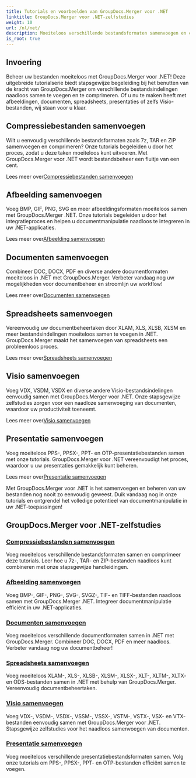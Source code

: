 ```yaml
---
title: Tutorials en voorbeelden van GroupDocs.Merger voor .NET
linktitle: GroupDocs.Merger voor .NET-zelfstudies
weight: 10
url: /nl/net/
description: Moeiteloos verschillende bestandsformaten samenvoegen en comprimeren met GroupDocs.Merger .NET. Leer stapsgewijze tutorials over het samenvoegen van afbeeldingen, documenten en meer!
is_root: true
---
```

## Invoering

Beheer uw bestanden moeiteloos met GroupDocs.Merger voor .NET! Deze uitgebreide tutorialserie biedt stapsgewijze begeleiding bij het benutten van de kracht van GroupDocs.Merger om verschillende bestandsindelingen naadloos samen te voegen en te comprimeren. Of u nu te maken heeft met afbeeldingen, documenten, spreadsheets, presentaties of zelfs Visio-bestanden, wij staan voor u klaar.

## Compressiebestanden samenvoegen
Wilt u eenvoudig verschillende bestandsformaten zoals 7z, TAR en ZIP samenvoegen en comprimeren? Onze tutorials begeleiden u door het proces, zodat u deze taken moeiteloos kunt uitvoeren. Met GroupDocs.Merger voor .NET wordt bestandsbeheer een fluitje van een cent.

 Lees meer over[Compressiebestanden samenvoegen](./merge-compress-files/)

## Afbeelding samenvoegen
Voeg BMP, GIF, PNG, SVG en meer afbeeldingsformaten moeiteloos samen met GroupDocs.Merger .NET. Onze tutorials begeleiden u door het integratieproces en helpen u documentmanipulatie naadloos te integreren in uw .NET-applicaties.

 Lees meer over[Afbeelding samenvoegen](./image-merging/)

## Documenten samenvoegen
Combineer DOC, DOCX, PDF en diverse andere documentformaten moeiteloos in .NET met GroupDocs.Merger. Verbeter vandaag nog uw mogelijkheden voor documentbeheer en stroomlijn uw workflow!

 Lees meer over[Documenten samenvoegen](./document-merging/)

## Spreadsheets samenvoegen
Vereenvoudig uw documentbeheertaken door XLAM, XLS, XLSB, XLSM en meer bestandsindelingen moeiteloos samen te voegen in .NET. GroupDocs.Merger maakt het samenvoegen van spreadsheets een probleemloos proces.

 Lees meer over[Spreadsheets samenvoegen](./spreadsheet-merging/)

## Visio samenvoegen
Voeg VDX, VSDM, VSDX en diverse andere Visio-bestandsindelingen eenvoudig samen met GroupDocs.Merger voor .NET. Onze stapsgewijze zelfstudies zorgen voor een naadloze samenvoeging van documenten, waardoor uw productiviteit toeneemt.

 Lees meer over[Visio samenvoegen](./visio-merging/)

## Presentatie samenvoegen
Voeg moeiteloos PPS-, PPSX-, PPT- en OTP-presentatiebestanden samen met onze tutorials. GroupDocs.Merger voor .NET vereenvoudigt het proces, waardoor u uw presentaties gemakkelijk kunt beheren.

 Lees meer over[Presentatie samenvoegen](./presentation-merging/)

Met GroupDocs.Merger voor .NET is het samenvoegen en beheren van uw bestanden nog nooit zo eenvoudig geweest. Duik vandaag nog in onze tutorials en ontgrendel het volledige potentieel van documentmanipulatie in uw .NET-toepassingen!
## GroupDocs.Merger voor .NET-zelfstudies
### [Compressiebestanden samenvoegen](./merge-compress-files/)
Voeg moeiteloos verschillende bestandsformaten samen en comprimeer deze tutorials. Leer hoe u 7z-, TAR- en ZIP-bestanden naadloos kunt combineren met onze stapsgewijze handleidingen.
### [Afbeelding samenvoegen](./image-merging/)
Voeg BMP-, GIF-, PNG-, SVG-, SVGZ-, TIF- en TIFF-bestanden naadloos samen met GroupDocs.Merger .NET. Integreer documentmanipulatie efficiënt in uw .NET-applicaties.
### [Documenten samenvoegen](./document-merging/)
Voeg moeiteloos verschillende documentformaten samen in .NET met GroupDocs.Merger. Combineer DOC, DOCX, PDF en meer naadloos. Verbeter vandaag nog uw documentbeheer!
### [Spreadsheets samenvoegen](./spreadsheet-merging/)
Voeg moeiteloos XLAM-, XLS-, XLSB-, XLSM-, XLSX-, XLT-, XLTM-, XLTX- en ODS-bestanden samen in .NET met behulp van GroupDocs.Merger. Vereenvoudig documentbeheertaken.
### [Visio samenvoegen](./visio-merging/)
Voeg VDX-, VSDM-, VSDX-, VSSM-, VSSX-, VSTM-, VSTX-, VSX- en VTX-bestanden eenvoudig samen met GroupDocs.Merger voor .NET. Stapsgewijze zelfstudies voor het naadloos samenvoegen van documenten.
### [Presentatie samenvoegen](./presentation-merging/)
Voeg moeiteloos verschillende presentatiebestandsformaten samen. Volg onze tutorials om PPS-, PPSX-, PPT- en OTP-bestanden efficiënt samen te voegen.
